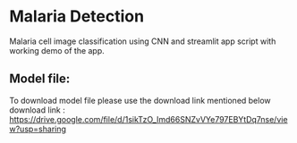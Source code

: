 # Malaria Detection
Malaria cell image classification using CNN and streamlit app script with working demo of the app.

## Model file:
To download model file please use the download link mentioned below
download link : https://drive.google.com/file/d/1sikTzO_Imd66SNZvVYe797EBYtDq7nse/view?usp=sharing
